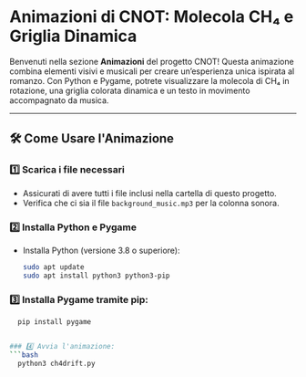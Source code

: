 # Animazioni di CNOT: Molecola CH₄ e Griglia Dinamica

Benvenuti nella sezione **Animazioni** del progetto CNOT! Questa animazione combina elementi visivi e musicali per creare un’esperienza unica ispirata al romanzo. Con Python e Pygame, potrete visualizzare la molecola di CH₄ in rotazione, una griglia colorata dinamica e un testo in movimento accompagnato da musica.

---

## 🛠️ Come Usare l'Animazione

### 1️⃣ Scarica i file necessari
- Assicurati di avere tutti i file inclusi nella cartella di questo progetto.
- Verifica che ci sia il file `background_music.mp3` per la colonna sonora.

### 2️⃣ Installa Python e Pygame
- Installa Python (versione 3.8 o superiore):
  ```bash
  sudo apt update
  sudo apt install python3 python3-pip

### 3️⃣ Installa Pygame tramite pip:
   ```bash
     pip install pygame


### 4️⃣ Avvia l'animazione:
   ```bash
     python3 ch4drift.py

